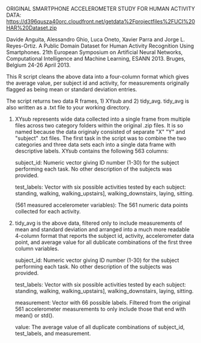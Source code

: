 ORIGINAL SMARTPHONE ACCELEROMETER STUDY FOR HUMAN ACTIVITY DATA:
https://d396qusza40orc.cloudfront.net/getdata%2Fprojectfiles%2FUCI%20HAR%20Dataset.zip  

Davide Anguita, Alessandro Ghio, Luca Oneto, Xavier Parra and Jorge L. Reyes-Ortiz. A Public Domain Dataset for Human Activity Recognition Using Smartphones. 21th European Symposium on Artificial Neural Networks, Computational Intelligence and Machine Learning, ESANN 2013. Bruges, Belgium 24-26 April 2013.

This R script cleans the above data into a four-column format which gives the average value, per subject id and activity, for measurements originally flagged as being mean or standard deviation entries. 

The script returns two data R frames, 1) XYsub and 2) tidy_avg. tidy_avg is also written as a .txt file to your working directory.

1) XYsub represents wide data collected into a single frame from multiple files across two category folders within the original .zip files. It is so named because the data originaly consisted of separate "X" "Y" and "subject" .txt files. The first task in the script was to combine the two categories and three data sets each into a single data frame with descriptive labels. XYsub contains the following 563 columns:

    subject_id:
    Numeric vector giving ID number (1-30) for the subject performing each task. No other description of the subjects was provided. 

    test_labels:
    Vector with six possible activities tested by each subject: standing, walking, walking_upstairs], walking_downstairs, laying, sitting.

    (561 measured accelerometer variables):
    The 561 numeric data points collected for each activity. 

2) tidy_avg is the above data, filtered only to include measurements of mean and standard deviation and arranged into a much more readable 4-column format that reports the subject id, activity, accelerometer data point, and average value for all dublicate combinations of the first three column variables.

    subject_id:
    Numeric vector giving ID number (1-30) for the subject performing each task. No other description of the subjects was provided. 

    test_labels:
    Vector with six possible activities tested by each subject: standing, walking, walking_upstairs], walking_downstairs, laying, sitting.
    
    measurement:
    Vector with 66 possible labels. Filtered from the original 561 accelerometer measurements to only include those that end with mean() or std(). 
    
    value: 
    The average value of all duplicate combinations of subject_id, test_labels, and measurement. 
